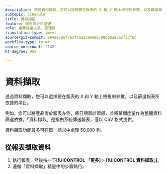 ```yaml
---
description: 透過資料擷取，您可以選擇要在報表的 X 和 Y 軸上檢視的參數，以及篩選報表所依據的項目。
subtopic: Schedule
title: 資料擷取
feature: 報告與分析基礎
role: 業務從業人員、管理員
translation-type: tm+mt
source-git-commit: 894ee7a8f761f7aa2590e06708be82e7ecfa3f6d
workflow-type: tm+mt
source-wordcount: '142'
ht-degree: 95%

---
```



# 資料擷取

透過資料擷取，您可以選擇要在報表的 X 和 Y 軸上檢視的參數，以及篩選報表所依據的項目。

例如，您可以將產品置於報表左側，將日期置於頂部，並將某個度量作為整體資料篩選依據。「資料擷取」是指由系統傳送報表，僅以 CSV 格式提供。

資料擷取功能最多可在單一請求中處理 50,000 列。

## 從報表擷取資料

1. 執行報表，然後按一下&#x200B;**[!UICONTROL 「更多]** > **[!UICONTROL 資料擷取」]**。
1. 遵循「資料擷取」精靈中的步驟執行。
